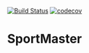 [![Build Status](https://travis-ci.org/aybatova/Sportmaster.svg?branch=master)](https://travis-ci.org/aybatova/Sportmaster)
[![codecov](https://codecov.io/gh/aybatova/Sportmaster/branch/master/graph/badge.svg)](https://codecov.io/gh/aybatova/Sportmaster)

# SportMaster